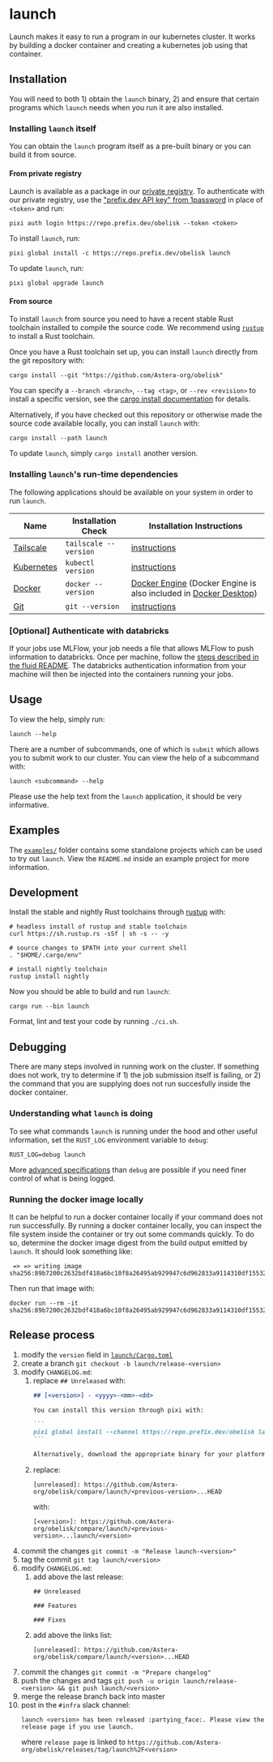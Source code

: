# launch

Launch makes it easy to run a program in our kubernetes cluster. It works by building a docker container and creating a kubernetes job using that container.

## Installation

You will need to both 1) obtain the `launch` binary, 2) and ensure that certain programs which `launch` needs when you run it are also installed.

### Installing `launch` itself

You can obtain the `launch` program itself as a pre-built binary or you can build it from source.

#### From private registry

Launch is available as a package in our [private registry](https://repo.prefix.dev/obelisk). To authenticate with our private registry, use the ["prefix.dev API key" from 1password](https://asterainstitute.1password.com/vaults/5fznj7lifbm3qqmwvv6mde6upm/allitems/yesuo2guat53a7riiv4n7kcpya) in place of `<token>` and run:

```
pixi auth login https://repo.prefix.dev/obelisk --token <token>
```

To install `launch`, run:

```
pixi global install -c https://repo.prefix.dev/obelisk launch
```

To update `launch`, run:

```
pixi global upgrade launch
```

#### From source

To install `launch` from source you need to have a recent stable Rust toolchain installed to compile the source code.
We recommend using [`rustup`](https://rustup.rs/) to install a Rust toolchain.

Once you have a Rust toolchain set up, you can install `launch` directly from the git repository with:

```
cargo install --git "https://github.com/Astera-org/obelisk"
```

You can specify a `--branch <branch>`, `--tag <tag>`, or `--rev <revision>` to install a specific version, see the [cargo install documentation](https://doc.rust-lang.org/cargo/commands/cargo-install.html) for details.

Alternatively, if you have checked out this repository or otherwise made the source code available locally, you can install `launch` with:

```
cargo install --path launch
```

To update `launch`, simply `cargo install` another version.

### Installing `launch`'s run-time dependencies

The following applications should be available on your system in order to run `launch`.

| Name                                                         | Installation Check    | Installation Instructions                                                                                                               |
| ------------------------------------------------------------ | --------------------- | --------------------------------------------------------------------------------------------------------------------------------------- |
| [Tailscale](https://tailscale.com/kb/1151/what-is-tailscale) | `tailscale --version` | [instructions](https://astera.getoutline.com/doc/tailscale-vpn-SJAKxvmBuw)                                                              |
| [Kubernetes](https://kubernetes.io/docs/concepts/overview/)  | `kubectl version`     | [instructions](https://kubernetes.io/docs/tasks/tools/)                                                                                 |
| [Docker](https://docs.docker.com/engine/)                    | `docker --version`    | [Docker Engine](https://docs.docker.com/engine/) (Docker Engine is also included in [Docker Desktop](https://docs.docker.com/desktop/)) |
| [Git](https://git-scm.com/)                                  | `git --version`       | [instructions](https://git-scm.com/book/en/v2/Getting-Started-Installing-Git)                                                           |

### **\[Optional\]** Authenticate with databricks

If your jobs use MLFlow, your job needs a file that allows MLFlow to push information to databricks.
Once per machine, follow the [steps described in the fluid README](../fluid/README.md#logging-to-mlflow).
The databricks authentication information from your machine will then be injected into the containers running your jobs.

## Usage

To view the help, simply run:

```
launch --help
```

There are a number of subcommands, one of which is `submit` which allows you to submit work to our cluster.
You can view the help of a subcommand with:

```
launch <subcommand> --help
```

Please use the help text from the `launch` application, it should be very informative.

## Examples

The [`examples/`](./examples/) folder contains some standalone projects which can be used to try out `launch`.
View the `README.md` inside an example project for more information.

## Development

Install the stable and nightly Rust toolchains through [rustup](https://rustup.rs/) with:

```
# headless install of rustup and stable toolchain
curl https://sh.rustup.rs -sSf | sh -s -- -y

# source changes to $PATH into your current shell
. "$HOME/.cargo/env"

# install nightly toolchain
rustup install nightly
```

Now you should be able to build and run `launch`:

```
cargo run --bin launch
```

Format, lint and test your code by running `./ci.sh`.

## Debugging

There are many steps involved in running work on the cluster.
If something does not work, try to determine if 1) the job submission itself is failing, or 2) the command that you are supplying does not run succesfully inside the docker container.

### Understanding what `launch` is doing

To see what commands `launch` is running under the hood and other useful information, set the `RUST_LOG` environment variable to `debug`:

```
RUST_LOG=debug launch
```

More [advanced specifications](https://docs.rs/env_logger/latest/env_logger/#enabling-logging) than `debug` are possible if you need finer control of what is being logged.

### Running the docker image locally

It can be helpful to run a docker container locally if your command does not run successfully.
By running a docker container locally, you can inspect the file system inside the container or try out some commands quickly.
To do so, determine the docker image digest from the build output emitted by `launch`.
It should look something like:

```
 => => writing image sha256:89b7200c2632bdf418a6bc10f8a26495ab929947c6d962833a9114310df15532
```

Then run that image with:

```
docker run --rm -it sha256:89b7200c2632bdf418a6bc10f8a26495ab929947c6d962833a9114310df15532
```

## Release process

1. modify the `version` field in [`launch/Cargo.toml`](./launch/Cargo.toml)
2. create a branch `git checkout -b launch/release-<version>`
3. modify `CHANGELOG.md`:
   1. replace `## Unreleased` with:
        ````md
        ## [<version>] - <yyyy>-<mm>-<dd>

        You can install this version through pixi with:

        ```
        pixi global install --channel https://repo.prefix.dev/obelisk launch==<version>
        ```

        Alternatively, download the appropriate binary for your platform from [GitHub](https://github.com/Astera-org/obelisk/releases/tag/launch/<version>) or build it from source.
        ````
   4. replace:
       ```
       [unreleased]: https://github.com/Astera-org/obelisk/compare/launch/<previous-version>...HEAD
       ```
       with:
       ```
       [<version>]: https://github.com/Astera-org/obelisk/compare/launch/<previous-version>...launch/<version>
       ```
4. commit the changes `git commit -m "Release launch-<version>"`
5. tag the commit `git tag launch/<version>`
6. modify `CHANGELOG.md`:
   1. add above the last release:
        ```
        ## Unreleased

        ### Features

        ### Fixes

        ```
   2. add above the links list:
        ```
        [unreleased]: https://github.com/Astera-org/obelisk/compare/launch/<version>...HEAD
        ```
7. commit the changes `git commit -m "Prepare changelog"`
8. push the changes and tags `git push -u origin launch/release-<version> && git push launch/<version>`
9. merge the release branch back into master
10. post in the `#infra` slack channel:
    ```
    launch <version> has been released :partying_face:. Please view the release page if you use launch.
    ```
    where  `release page` is linked to `https://github.com/Astera-org/obelisk/releases/tag/launch%2F<version>`
